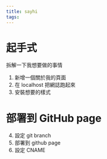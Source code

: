```yaml
---
title: sayhi
tags:
---
```


# 起手式
拆解一下我想要做的事情
1. 新增一個關於我的頁面
2. 在 localhost 把網誌跑起來
3. 安裝想要的樣式

# 部署到 GitHub page
4. 設定 git branch 
5. 部署到 github page
6. 設定 CNAME